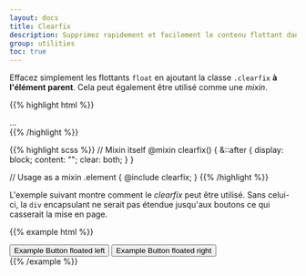 ```yaml
---
layout: docs
title: Clearfix
description: Supprimez rapidement et facilement le contenu flottant dans un conteneur en ajoutant un utilitaire clearfix.
group: utilities
toc: true
---
```


Effacez simplement les flottants `float` en ajoutant la classe `.clearfix` **à l'élément parent**. Cela peut également être utilisé comme une _mixin_.

{{% highlight html %}}
<div class="clearfix">...</div>
{{% /highlight %}}

{{% highlight scss %}}
// Mixin itself
@mixin clearfix() {
  &::after {
    display: block;
    content: "";
    clear: both;
  }
}

// Usage as a mixin
.element {
  @include clearfix;
}
{{% /highlight %}}

L'exemple suivant montre comment le _clearfix_ peut être utilisé. Sans celui-ci, la `div` encapsulant ne serait pas étendue jusqu'aux boutons ce qui casserait la mise en page.

{{% example html %}}
<div class="bg-info clearfix">
  <button type="button" class="btn btn-secondary float-left">Example Button floated left</button>
  <button type="button" class="btn btn-secondary float-right">Example Button floated right</button>
</div>
{{% /example %}}
